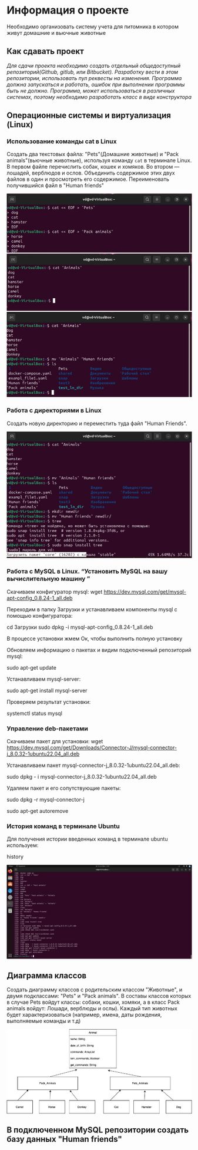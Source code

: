 # Информация о проекте
Необходимо организовать систему учета для питомника в котором живут
домашние и вьючные животные
## Как сдавать проект
*Для сдачи проекта необходимо создать отдельный общедоступный*
*репозиторий(Github, gitlub, или Bitbucket). Разработку вести в этом*
*репозитории, использовать пул реквесты на изменения. Программа должна*
*запускаться и работать, ошибок при выполнении программы быть не должно.*
*Программа, может использоваться в различных системах, поэтому необходимо*
*разработать класс в виде конструктора*

## Операционные системы и виртуализация (Linux)

### Использование команды cat в Linux
Создать два текстовых файла: "Pets"(Домашние животные) и "Pack animals"(вьючные животные), используя команду `cat` в терминале Linux. В первом файле перечислить собак, кошек и хомяков. Во втором — лошадей, верблюдов и ослов.
Объединить содержимое этих двух файлов в один и просмотреть его содержимое.
Переименовать получившийся файл в "Human friends"

![Image alt](https://github.com/IwanBelenko/nursery-accounting-system/blob/main/images/image1.jpg)
![Image alt](https://github.com/IwanBelenko/nursery-accounting-system/blob/main/images/image2.jpg)
![Image alt](https://github.com/IwanBelenko/nursery-accounting-system/blob/main/images/image4.jpg)
     
### Работа с директориями в Linux
Создать новую директорию и переместить туда файл "Human Friends".

![Image alt](https://github.com/IwanBelenko/nursery-accounting-system/blob/main/images/image5.jpg)

### Работа с MySQL в Linux. “Установить MySQL на вашу вычислительную машину ”

Скачиваем конфигуратор mysql:
wget https://dev.mysql.com/get/mysql-apt-config_0.8.24-1_all.deb

Переходим в папку Загрузки и устанавливаем компоненты mysql с помощью конфигуратора:

cd Загрузки sudo dpkg -i mysql-apt-config_0.8.24-1_all.deb

В процессе установки жмем Ок, чтобы выполнить полную установку

Обновляем информацию о пакетах и видим подключенный репозиторий mysql:

sudo apt-get update

Устанавливаем mysql-server:

sudo apt-get install mysql-server

Проверяем результат установки:

systemctl status mysql

### Управление deb-пакетами

Скачиваем пакет для установки:
wget https://dev.mysql.com/get/Downloads/Connector-J/mysql-connector-j_8.0.32-1ubuntu22.04_all.deb

Устанавливаем пакет mysql-connector-j_8.0.32-1ubuntu22.04_all.deb:

sudo dpkg - i mysql-connector-j_8.0.32-1ubuntu22.04_all.deb

Удаляем пакет и его сопутствующие пакеты:

sudo dpkg -r mysql-connector-j

sudo apt-get autoremove


### История команд в терминале Ubuntu
  Для получения истории введенных команд в терминале ubuntu используем:

history

![Image alt](https://github.com/IwanBelenko/nursery-accounting-system/blob/main/images/image6.jpg)

## Диаграмма классов

Создать диаграмму классов с родительским классом "Животные", и двумя подклассами: "Pets" и "Pack animals".
В составы классов которых в случае Pets войдут классы: собаки, кошки, хомяки, а в класс Pack animals войдут: Лошади, верблюды и ослы).
Каждый тип животных будет характеризоваться (например, имена, даты рождения, выполняемые команды и т.д)

![Image alt](https://github.com/IwanBelenko/nursery-accounting-system/blob/main/images/Diagramm.jpg)

## В подключенном MySQL репозитории создать базу данных "Human friends"

